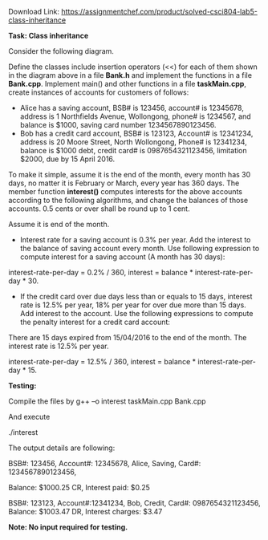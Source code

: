 Download Link: https://assignmentchef.com/product/solved-csci804-lab5-class-inheritance
<br>



<strong>Task: Class inheritance </strong>

Consider the following diagram.

Define the classes include insertion operators (&lt;&lt;) for each of them shown in the diagram above in a file <strong>Bank.h</strong> and implement the functions in a file <strong>Bank.cpp</strong>. Implement main() and other functions in a file <strong>taskMain.cpp</strong>, create instances of accounts for customers of follows:

<ul>

 <li>Alice has a saving account, BSB# is 123456, account# is 12345678, address is 1 Northfields Avenue, Wollongong, phone# is 1234567, and balance is $1000, saving card number 1234567890123456.</li>

 <li>Bob has a credit card account, BSB# is 123123, Account# is 12341234, address is 20 Moore Street, North Wollongong, Phone# is 12341234, balance is $1000 debt, credit card# is 0987654321123456, limitation $2000, due by 15 April 2016.</li>

</ul>

To make it simple, assume it is the end of the month, every month has 30 days, no matter it is February or March, every year has 360 days. The member function <strong>interest()</strong> computes interests for the above accounts according to the following algorithms, and change the balances of those accounts. 0.5 cents or over shall be round up to 1 cent.

Assume it is end of the month.

<ul>

 <li>Interest rate for a saving account is 0.3% per year. Add the interest to the balance of saving account every month. Use following expression to compute interest for a saving account (A month has 30 days):</li>

</ul>

interest-rate-per-day = 0.2% / 360, interest = balance * interest-rate-per-day * 30.

<ul>

 <li>If the credit card over due days less than or equals to 15 days, interest rate is 12.5% per year, 18% per year for over due more than 15 days. Add interest to the account. Use the following expressions to compute the penalty interest for a credit card account:</li>

</ul>

There are 15 days expired from 15/04/2016 to the end of the month. The interest rate is 12.5% per year.

interest-rate-per-day = 12.5% / 360, interest = balance * interest-rate-per-day * 15.




<strong>Testing: </strong>




Compile the files by g++ –o interest taskMain.cpp Bank.cpp




And execute

./interest




The output details are following:




BSB#: 123456, Account#: 12345678, Alice, Saving, Card#: 1234567890123456,

Balance: $1000.25 CR, Interest paid: $0.25

BSB#: 123123, Account#:12341234, Bob, Credit, Card#: 0987654321123456, Balance: $1003.47 DR, Interest charges: $3.47







<strong>Note: No input required for testing. </strong>